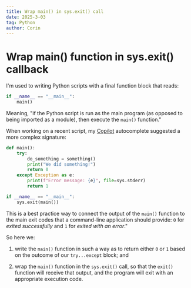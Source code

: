```yaml
---
title: Wrap main() in sys.exit() call
date: 2025-3-03
tag: Python
author: Corin
---
```


# Wrap main() function in sys.exit() callback

I'm used to writing Python scripts with a final function block that reads:

```python
if __name__ == "__main__":
    main()
```

Meaning, "if the Python script is run as the main program (as opposed to being imported as a module), then execute the `main()` function."

When working on a recent script, my [Copilot](https://github.com/features/copilot) autocomplete suggested a more complex signature: 

```python
def main():
    try:
        do_something = something()
        print("We did something!")
        return 0
    except Exception as e:
        print(f"Error message: {e}", file=sys.stderr)
        return 1

if __name__ == "__main__":
    sys.exit(main())
```

This is a best practice way to connect the output of the `main()` function to the main exit codes that a command-line application should provide: `0` for *exited successfully* and `1` for *exited with an error*."

So here we:

1) write the `main()` function in such a way as to return either `0` or `1` based on the outcome of our `try...except` block; and 

2) wrap the `main()` function in the `sys.exit()` call, so that the `exit()` function will receive that output, and the program will exit with an appropriate execution code.